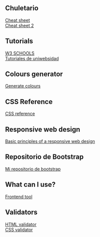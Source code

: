 ## Chuletario
<a href="https://github.com/Rafael2026/websites/blob/main/EMMET%20chuletario.pdf">Cheat sheet</a><br>
<a href="https://coderslink.com/talento/blog/ahorra-tiempo-al-escribir-codigo-html-en-visual-studio-code-utilizando-emmet/">Cheat sheet 2</a>

## Tutorials
<a href="https://www.w3schools.com/">W3 SCHOOLS</a><br>
<a href="https://uniwebsidad.com/">Tutoriales de uniwebsidad</a>

## Colours generator
<a href="https://colorschemedesigner.com/csd-3.5/">Generate colours</a>

## CSS Reference
<a href="https://lenguajecss.com/css/">CSS reference</a>

## Responsive web design
<a href="https://blog.froont.com/9-basic-principles-of-responsive-web-design/">Basic principles of a responsive web design</a>

## Repositorio de Bootstrap
<a href="https://github.com/Rafael2026/learn_bootstrap">Mi repositorio de bootstrap</a>

## What can I use?
<a href="https://caniuse.com/">Frontend tool</a>

## Validators
<a href="https://validator.w3.org/">HTML validator</a><br>
<a href="https://jigsaw.w3.org/css-validator/">CSS validator</a>
